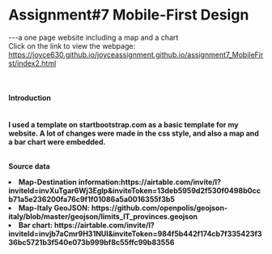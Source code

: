 # Assignment#7 Mobile-First Design 
---a one page website including a map and a chart
<br>Click on the link to view the webpage:<br> https://joyce630.github.io/joyceassignment.github.io/assignment7_MobileFirst/index2.html

<br><h4><b>Introduction</b><h4>
<br>I used a template on startbootstrap.com as a basic template for my website. A lot of changes were made in the css style, and also a map and a bar chart were embedded.


<br><b>Source data</b>
<li>Map-Destination information:https://airtable.com/invite/l?inviteId=invXuTgar6Wj3Eglp&inviteToken=13deb5959d2f530f0498b0ccb71a5e236200fa76c9f1f01086a5a0016355f3b5
<li>Map-Italy GeoJSON: https://github.com/openpolis/geojson-italy/blob/master/geojson/limits_IT_provinces.geojson
<li>Bar chart: https://airtable.com/invite/l?inviteId=invjb7aCmr9H31NUl&inviteToken=984f5b442f174cb7f335423f336bc5721b3f540e073b999bf8c55ffc99b83556

